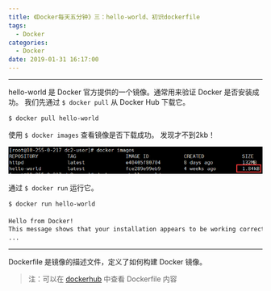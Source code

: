 ```yaml
---
title: 《Docker每天五分钟》三：hello-world、初识dockerfile
tags:
  - Docker
categories:
  - Docker
date: 2019-01-31 16:17:00
---
```


<hr>

hello-world 是 Docker 官方提供的一个镜像。通常用来验证 Docker 是否安装成功。 我们先通过 `$ docker pull` 从 Docker Hub 下载它。
```bash
$ docker pull hello-world
```

<!--more--> 

使用 `$ docker images` 查看镜像是否下载成功。 发现才不到2kb！ 

![Size 1.84kB](Docker每天五分钟3/1.png)

通过 `$ docker run` 运行它。

```bash
$ docker run hello-world

Hello from Docker!
This message shows that your installation appears to be working correctly.
...
```

<hr>

Dockerfile 是镜像的描述文件，定义了如何构建 Docker 镜像。

> 注：可以在 [dockerhub](https://hub.docker.com/_/hello-world?tab=description) 中查看 Dockerfile 内容



